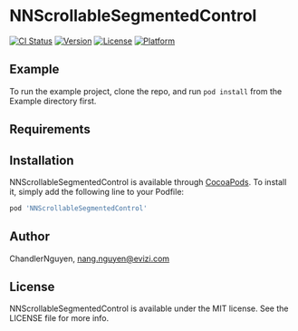 # NNScrollableSegmentedControl

[![CI Status](https://img.shields.io/travis/ChandlerNguyen/NNScrollableSegmentedControl.svg?style=flat)](https://travis-ci.org/ChandlerNguyen/NNScrollableSegmentedControl)
[![Version](https://img.shields.io/cocoapods/v/NNScrollableSegmentedControl.svg?style=flat)](https://cocoapods.org/pods/NNScrollableSegmentedControl)
[![License](https://img.shields.io/cocoapods/l/NNScrollableSegmentedControl.svg?style=flat)](https://cocoapods.org/pods/NNScrollableSegmentedControl)
[![Platform](https://img.shields.io/cocoapods/p/NNScrollableSegmentedControl.svg?style=flat)](https://cocoapods.org/pods/NNScrollableSegmentedControl)

## Example

To run the example project, clone the repo, and run `pod install` from the Example directory first.

## Requirements

## Installation

NNScrollableSegmentedControl is available through [CocoaPods](https://cocoapods.org). To install
it, simply add the following line to your Podfile:

```ruby
pod 'NNScrollableSegmentedControl'
```

## Author

ChandlerNguyen, nang.nguyen@evizi.com

## License

NNScrollableSegmentedControl is available under the MIT license. See the LICENSE file for more info.
